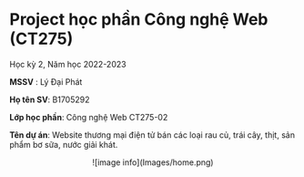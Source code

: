 # Project học phần Công nghệ Web (CT275)

Học kỳ 2, Năm học 2022-2023

**MSSV** : Lý Đại Phát

**Họ tên SV**: B1705292

**Lớp học phần**: Công nghệ Web CT275-02

**Tên dự án**: Website thương mại điện tử bán các loại rau củ, trái cây, thịt, sản phẩm bơ sữa, nước giải khát.
<p align="center">
    ![image info](Images/home.png)
</p>


